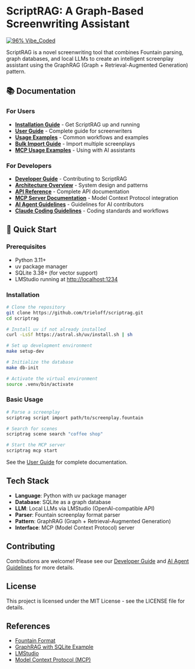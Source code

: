 # ScriptRAG: A Graph-Based Screenwriting Assistant

[![96% Vibe_Coded](https://img.shields.io/badge/96%25-Vibe_Coded-ff69b4?style=for-the-badge&logo=claude&logoColor=white)](https://github.com/trieloff/vibe-coded-badge-action)

ScriptRAG is a novel screenwriting tool that combines Fountain parsing, graph databases, and local LLMs
to create an intelligent screenplay assistant using the GraphRAG (Graph + Retrieval-Augmented
Generation) pattern.

## 📚 Documentation

### For Users

- **[Installation Guide](docs/installation.md)** - Get ScriptRAG up and running
- **[User Guide](docs/user-guide.md)** - Complete guide for screenwriters
- **[Usage Examples](docs/usage.md)** - Common workflows and examples
- **[Bulk Import Guide](docs/bulk_import_guide.md)** - Import multiple screenplays
- **[MCP Usage Examples](examples/mcp_usage_examples.md)** - Using with AI assistants

### For Developers

- **[Developer Guide](docs/developer-guide.md)** - Contributing to ScriptRAG
- **[Architecture Overview](docs/architecture.md)** - System design and patterns
- **[API Reference](docs/api-reference.md)** - Complete API documentation
- **[MCP Server Documentation](docs/mcp_server.md)** - Model Context Protocol integration
- **[AI Agent Guidelines](AGENTS.md)** - Guidelines for AI contributors
- **[Claude Coding Guidelines](CLAUDE.md)** - Coding standards and workflows

## 🚀 Quick Start

### Prerequisites

- Python 3.11+
- uv package manager
- SQLite 3.38+ (for vector support)
- LMStudio running at <http://localhost:1234>

### Installation

```bash
# Clone the repository
git clone https://github.com/trieloff/scriptrag.git
cd scriptrag

# Install uv if not already installed
curl -LsSf https://astral.sh/uv/install.sh | sh

# Set up development environment
make setup-dev

# Initialize the database
make db-init

# Activate the virtual environment
source .venv/bin/activate
```

### Basic Usage

```bash
# Parse a screenplay
scriptrag script import path/to/screenplay.fountain

# Search for scenes
scriptrag scene search "coffee shop"

# Start the MCP server
scriptrag mcp start
```

See the [User Guide](docs/user-guide.md) for complete documentation.

## Tech Stack

- **Language**: Python with uv package manager
- **Database**: SQLite as a graph database
- **LLM**: Local LLMs via LMStudio (OpenAI-compatible API)
- **Parser**: Fountain screenplay format parser
- **Pattern**: GraphRAG (Graph + Retrieval-Augmented Generation)
- **Interface**: MCP (Model Context Protocol) server

## Contributing

Contributions are welcome! Please see our [Developer Guide](docs/developer-guide.md) and [AI Agent Guidelines](AGENTS.md) for more details.

## License

This project is licensed under the MIT License - see the LICENSE file for details.

## References

- [Fountain Format](https://fountain.io/)
- [GraphRAG with SQLite Example](https://deepwiki.com/stephenc222/example-graphrag-with-sqlite/1-overview)
- [LMStudio](https://lmstudio.ai/)
- [Model Context Protocol (MCP)](https://modelcontextprotocol.io/)
